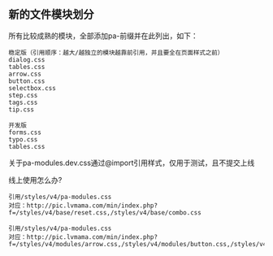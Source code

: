 
## 新的文件模块划分

所有比较成熟的模块，全部添加pa-前缀并在此列出，如下：

    稳定版（引用顺序：越大/越独立的模块越靠前引用，并且要全在页面样式之前）
    dialog.css
    tables.css
    arrow.css
    button.css
    selectbox.css
    step.css
    tags.css
    tip.css
    
    开发版
    forms.css
    typo.css
    tables.css
    
关于pa-modules.dev.css通过@import引用样式，仅用于测试，且不提交上线

线上使用怎么办? 
    
    引用/styles/v4/pa-modules.css
    对应：http://pic.lvmama.com/min/index.php?f=/styles/v4/base/reset.css,/styles/v4/base/combo.css
    
    引用/styles/v4/pa-modules.css
    对应：http://pic.lvmama.com/min/index.php?f=/styles/v4/modules/arrow.css,/styles/v4/modules/button.css,/styles/v4/modules/selectbox.css,/styles/v4/modules/step.css,/styles/v4/modules/tags.css,/styles/v4/modules/tip.css,/styles/v4/modules/dialog.css,/styles/v4/modules/forms.css





